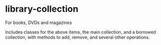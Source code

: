 # library-collection
For books, DVDs and magazines

Includes classes for the above items, the main collection, and a borrowed collection, with methods to add, remove, and several other operations.
